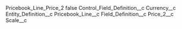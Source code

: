 <?xml version="1.0" encoding="UTF-8"?>
<CustomMetadata xmlns="http://soap.sforce.com/2006/04/metadata" xmlns:xsi="http://www.w3.org/2001/XMLSchema-instance" xmlns:xsd="http://www.w3.org/2001/XMLSchema">
    <label>Pricebook_Line_Price_2</label>
    <protected>false</protected>
    <values>
        <field>Control_Field_Definition__c</field>
        <value xsi:type="xsd:string">Currency__c</value>
    </values>
    <values>
        <field>Entity_Definition__c</field>
        <value xsi:type="xsd:string">Pricebook_Line__c</value>
    </values>
    <values>
        <field>Field_Definition__c</field>
        <value xsi:type="xsd:string">Price_2__c</value>
    </values>
    <values>
        <field>Scale__c</field>
        <value xsi:nil="true"/>
    </values>
</CustomMetadata>
